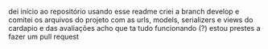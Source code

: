 dei início ao repositório usando esse readme
criei a branch develop e comitei os arquivos do projeto com as urls, models, serializers e views do cardapio e das avaliações
acho que ta tudo funcionando (?)
estou prestes a fazer um pull request
